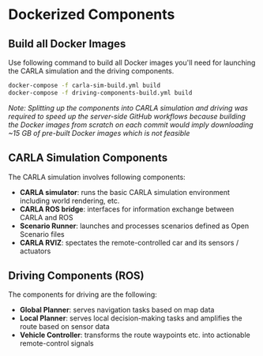 
# Dockerized Components

## Build all Docker Images
Use following command to build all Docker images you'll need for launching
the CARLA simulation and the driving components.

```sh
docker-compose -f carla-sim-build.yml build
docker-compose -f driving-components-build.yml build
```

*Note: Splitting up the components into CARLA simulation and driving was required
to speed up the server-side GitHub workflows because building the Docker images
from scratch on each commit would imply downloading ~15 GB of pre-built Docker images
which is not feasible*

## CARLA Simulation Components
The CARLA simulation involves following components:
- **CARLA simulator**: runs the basic CARLA simulation environment including world rendering, etc.
- **CARLA ROS bridge**: interfaces for information exchange between CARLA and ROS
- **Scenario Runner**: launches and processes scenarios defined as Open Scenario files
- **CARLA RVIZ**: spectates the remote-controlled car and its sensors / actuators

## Driving Components (ROS)
The components for driving are the following:
- **Global Planner**: serves navigation tasks based on map data
- **Local Planner**: serves local decision-making tasks and amplifies the route based on sensor data
- **Vehicle Controller**: transforms the route waypoints etc. into actionable remote-control signals
